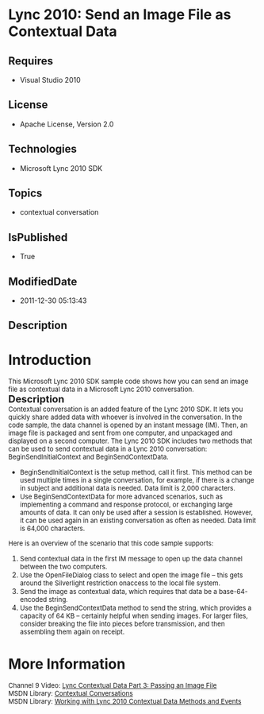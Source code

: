 # Lync 2010:  Send an Image File as Contextual Data
## Requires
* Visual Studio 2010
## License
* Apache License, Version 2.0
## Technologies
* Microsoft Lync 2010 SDK
## Topics
* contextual conversation
## IsPublished
* True
## ModifiedDate
* 2011-12-30 05:13:43
## Description

<h1>Introduction</h1>
<div><span style="font-size:small">This Microsoft Lync 2010 SDK sample code shows how you can send an image file as contextual data in a Microsoft Lync 2010 conversation.</span></div>
<div><span style="font-size:20px; font-weight:bold">Description</span></div>
<div><span style="font-size:small">Contextual conversation is an added feature of the Lync 2010 SDK. It lets you quickly share added data with whoever is involved in the conversation. In the code sample, the data channel is opened by an instant message (IM).
 Then, an image file is packaged and sent from one computer, and unpackaged and displayed on a second computer. The Lync 2010 SDK includes two methods that can be used to send contextual data in a Lync 2010 conversation: BeginSendInitialContext and BeginSendContextData.</span></div>
<ul>
<li><span style="font-size:small">BeginSendInitialContext is the setup method, call it first. This method can be used multiple times in a single conversation, for example, if there is a change in subject and additional data is needed. Data limit is 2,000 characters.</span>
</li><li><span style="font-size:small">Use BeginSendContextData for more advanced scenarios, such as implementing a command and response protocol, or exchanging large amounts of data. It can only be used after a session is established. However, it can be used again
 in an existing conversation as often as needed. Data limit is 64,000 characters.</span>
</li></ul>
<div><span style="font-size:small">Here is an overview of the scenario that this code sample supports:</span></div>
<ol>
<li><span style="font-size:small">Send contextual data in the first IM message to open up the data channel between the two computers.</span>
</li><li><span style="font-size:small">Use the OpenFileDialog class to select and open the image file &ndash; this gets around the Silverlight restriction onaccess to the local file system.</span>
</li><li><span style="font-size:small">Send the image as contextual data, which requires that data be a base-64-encoded string.</span>
</li><li><span style="font-size:small">Use the BeginSendContextData method to send the string, which provides a capacity of 64 KB &ndash; certainly helpful when sending images. For larger files, consider breaking the file into pieces before transmission, and then
 assembling them again on receipt.</span> </li></ol>
<h1>More Information</h1>
<div><span style="font-size:small">Channel 9 Video:&nbsp;<a href="http://channel9.msdn.com/posts/Lync-Contextual-Data-Part-3-Passing-an-Image-File">Lync Contextual Data Part 3: Passing an Image File</a></span></div>
<div><span style="font-size:small">MSDN Library: <a href="http://msdn.microsoft.com/en-us/library/hh378542.aspx">
Contextual Conversations</a></span></div>
<div><span style="font-size:small">MSDN Library: <a href="http://msdn.microsoft.com/en-us/library/hh228155.aspx">
Working with Lync 2010 Contextual Data Methods and Events</a></span></div>

